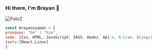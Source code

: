### Hi there, I'm Brayan 👋
![Foto2](https://user-images.githubusercontent.com/87401847/143484213-0cb3b216-4e5b-4863-bf9d-dc2bcec79232.jpeg)

```js
const brayansuamon = {
pronouns: "he" | "him",
code: [Css, HTML, JavaScript, SASS, Hooks, Api's, R-Cran, Bizagi]
tools:[React,Linux]
}

```

<!--
**brayansuamon/brayansuamon** is a ✨ _special_ ✨ repository because its `README.md` (this file) appears on your GitHub profile.

Here are some ideas to get you started:

- 🔭 I’m currently working on ...
- 🌱 I’m currently learning ...
- 👯 I’m looking to collaborate on ...
- 🤔 I’m looking for help with ...
- 💬 Ask me about ...
- 📫 How to reach me: ...
- 😄 Pronouns: ...
- ⚡ Fun fact: ...
-->
